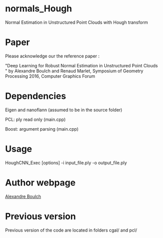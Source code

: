 # normals_Hough

Normal Estimation in Unstructured Point Clouds with Hough transform

# Paper

Please acknowledge our the reference paper :

"Deep Learning for Robust Normal Estimation in Unstructured Point Clouds " by Alexandre Boulch and Renaud Marlet, Symposium of Geometry Processing 2016, Computer Graphics Forum


# Dependencies

Eigen and nanoflann (assumed to be in the source folder)

PCL: ply read only (main.cpp)

Boost: argument parsing (main.cpp)

# Usage

HoughCNN_Exec [options] -i input_file.ply -o output_file.ply

# Author webpage

[Alexandre Boulch](https://sites.google.com/site/boulchalexandre)

# Previous version

Previous version of the code are located in folders cgal/ and pcl/
